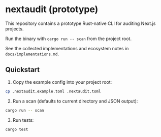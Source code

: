 # nextaudit (prototype)

This repository contains a prototype Rust-native CLI for auditing Next.js projects.

Run the binary with `cargo run -- scan` from the project root.

See the collected implementations and ecosystem notes in `docs/implementations.md`.

## Quickstart

1. Copy the example config into your project root:

```bash
cp .nextaudit.example.toml .nextaudit.toml
```

2. Run a scan (defaults to current directory and JSON output):

```bash
cargo run -- scan
```

3. Run tests:

```bash
cargo test
```

